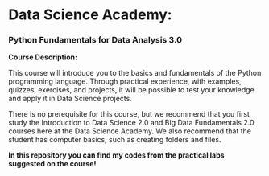
# Data Science Academy:

### Python Fundamentals for Data Analysis 3.0

__Course Description:__

This course will introduce you to the basics and fundamentals of the Python programming language. Through practical experience, with examples, quizzes, exercises, and projects, it will be possible to test your knowledge and apply it in Data Science projects.

There is no prerequisite for this course, but we recommend that you first study the Introduction to Data Science 2.0 and Big Data Fundamentals 2.0 courses here at the Data Science Academy. We also recommend that the student has computer basics, such as creating folders and files.

__In this repository you can find my codes from the practical labs suggested on the course!__